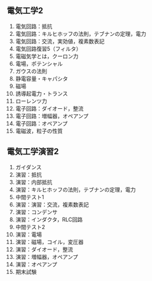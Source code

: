 ## 電気工学2

1. 電気回路：抵抗
2. 電気回路：キルヒホッフの法則，テブナンの定理，電力
3. 電気回路：交流，実効値，複素数表記
4. 電気回路復習5（フィルタ）
5. 電磁気学とは，クーロン力
6. 電場，ポテンシャル
7. ガウスの法則
8. 静電容量・キャパシタ
9. 磁場
10. 誘導起電力・トランス
11. ローレンツ力
12. 電子回路：ダイオード，整流
13. 電子回路：増幅器，オペアンプ
14. 電子回路：オペアンプ
15. 電磁波，粒子の性質

## 電気工学演習2
1. ガイダンス
2. 演習：抵抗
3. 演習：内部抵抗
4. 演習：キルヒホッフの法則，テブナンの定理，電力
5. 中間テスト1
6. 演習：演習：交流，複素数表記
7. 演習：コンデンサ
8. 演習：インダクタ，RLC回路
9. 中間テスト2
10. 演習：電場
11. 演習：磁場，コイル，変圧器
12. 演習：ダイオード，整流
13. 演習：増幅器，オペアンプ
14. 演習：オペアンプ
15. 期末試験
